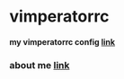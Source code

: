 # vimperatorrc

#### my vimperatorrc config [link](https://github.com/gowiden/vimperatorrc/blob/master/vimperatrrc)


### about me [link](https://about.me/vimer)
